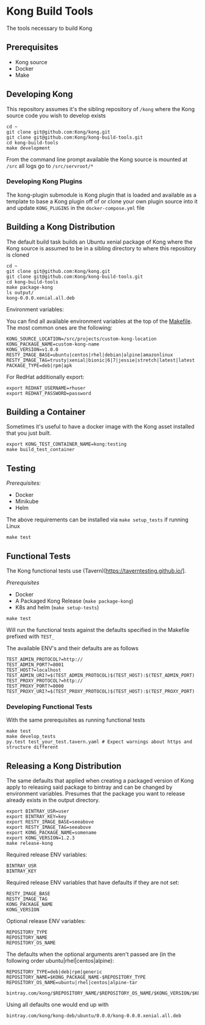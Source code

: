 # Kong Build Tools

The tools necessary to build Kong

## Prerequisites

- Kong source
- Docker
- Make

## Developing Kong

This repository assumes it's the sibling repository of `/kong` where the Kong source code you wish to
develop exists

```
cd ~
git clone git@github.com:Kong/kong.git
git clone git@github.com:Kong/kong-build-tools.git
cd kong-build-tools
make development
```

From the command line prompt available the Kong source is mounted at `/src` all logs go to `/src/servroot/*`

### Developing Kong Plugins

The kong-plugin submodule is Kong plugin that is loaded and available as a template to base a Kong plugin off of
or clone your own plugin source into it and update `KONG_PLUGINS` in the `docker-compose.yml` file

## Building a Kong Distribution

The default build task builds an Ubuntu xenial package of Kong where the Kong source is assumed to be
in a sibling directory to where this repository is cloned

```
cd ~
git clone git@github.com:Kong/kong.git
git clone git@github.com:Kong/kong-build-tools.git
cd kong-build-tools
make package-kong
ls output/
kong-0.0.0.xenial.all.deb
```

Environment variables:

You can find all available environment variables at the top of the [Makefile](https://github.com/Kong/kong-build-tools/blob/master/Makefile).
The most common ones are the following:

```
KONG_SOURCE_LOCATION=/src/projects/custom-kong-location
KONG_PACKAGE_NAME=custom-kong-name
KONG_VERSION=v1.0.0
RESTY_IMAGE_BASE=ubuntu|centos|rhel|debian|alpine|amazonlinux
RESTY_IMAGE_TAG=trusty|xenial|bionic|6|7|jessie|stretch|latest|latest
PACKAGE_TYPE=deb|rpm|apk
```

For RedHat additionally export:
```
export REDHAT_USERNAME=rhuser
export REDHAT_PASSWORD=password
```

## Building a Container

Sometimes it's useful to have a docker image with the Kong asset installed that you just built.

```
export KONG_TEST_CONTAINER_NAME=kong:testing
make build_test_container
```

## Testing

*Prerequisites:*

- Docker
- Minikube
- Helm

The above requirements can be installed via `make setup_tests` if running Linux

```
make test
```

## Functional Tests

The Kong functional tests use (Tavern)[https://taverntesting.github.io/].

*Prerequisites*

- Docker
- A Packaged Kong Release (`make package-kong`)
- K8s and helm (`make setup-tests`)

```
make test
```

Will run the functional tests against the defaults specified in the Makefile prefixed with `TEST_`

The available ENV's and their defaults are as follows

```
TEST_ADMIN_PROTOCOL?=http://
TEST_ADMIN_PORT?=8001
TEST_HOST?=localhost
TEST_ADMIN_URI?=$(TEST_ADMIN_PROTOCOL)$(TEST_HOST):$(TEST_ADMIN_PORT)
TEST_PROXY_PROTOCOL?=http://
TEST_PROXY_PORT?=8000
TEST_PROXY_URI?=$(TEST_PROXY_PROTOCOL)$(TEST_HOST):$(TEST_PROXY_PORT)
```

### Developing Functional Tests

With the same prerequisites as running functional tests

```
make test
make develop_tests
py.test test_your_test.tavern.yaml # Expect warnings about https and structure different
```

## Releasing a Kong Distribution

The same defaults that applied when creating a packaged version of Kong apply to releasing said package
to bintray and can be changed by environment variables. Presumes that the package you want to release
already exists in the output directory.

```
export BINTRAY_USR=user
export BINTRAY_KEY=key
export RESTY_IMAGE_BASE=seeabove
export RESTY_IMAGE_TAG=seeabove
export KONG_PACKAGE_NAME=somename
export KONG_VERSION=1.2.3
make release-kong
```

Required release ENV variables:
```
BINTRAY_USR
BINTRAY_KEY
```

Required release ENV variables that have defaults if they are not set:
```
RESTY_IMAGE_BASE
RESTY_IMAGE_TAG
KONG_PACKAGE_NAME
KONG_VERSION
```

Optional release ENV variables:
```
REPOSITORY_TYPE
REPOSITORY_NAME
REPOSITORY_OS_NAME
```

The defaults when the optional arguments aren't passed are (in the following order ubuntu|rhel|centos|alpine):
```
REPOSITORY_TYPE=deb|deb|rpm|generic
REPOSITORY_NAME=$KONG_PACKAGE_NAME-$REPOSITORY_TYPE
REPOSITORY_OS_NAME=ubuntu|rhel|centos|alpine-tar

bintray.com/kong/$REPOSITORY_NAME/$REPOSITORY_OS_NAME/$KONG_VERSION/$KONG_PACKAGE_NAME-$KONG_VERSION.$OUTPUT_FILE_SUFFIX
```

Using all defaults one would end up with

```
bintray.com/kong/kong-deb/ubuntu/0.0.0/kong-0.0.0.xenial.all.deb
```